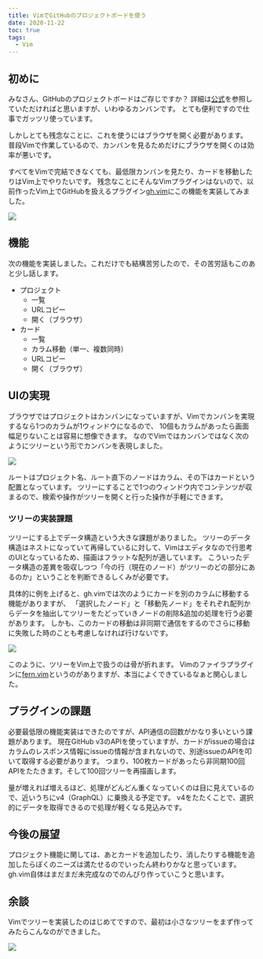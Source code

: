 ```yaml
---
title: VimでGitHubのプロジェクトボードを使う
date: 2020-11-22
toc: true
tags: 
  - Vim
---
```


## 初めに
みなさん、GitHubのプロジェクトボードはご存じですか？
詳細は[公式](https://docs.github.com/ja/free-pro-team@latest/github/managing-your-work-on-github/about-project-boards)を参照していただければと思いますが、いわゆるカンバンです。
とても便利ですので仕事でガッツリ使っています。

しかしとても残念なことに、これを使うにはブラウザを開く必要があります。
普段Vimで作業しているので、カンバンを見るためだけにブラウザを開くのは効率が悪いです。

すべてをVimで完結できなくても、最低限カンバンを見たり、カードを移動したりはVim上でやりたいです。
残念なことにそんなVimプラグインはないので、以前作ったVim上でGitHubを扱えるプラグイン[gh.vim](https://github.com/skanehira/gh.vim)にこの機能を実装してみました。

![](https://i.gyazo.com/ede622d346b60d03530bf88c6284e353.gif)

## 機能
次の機能を実装しました。これだけでも結構苦労したので、その苦労話もこのあと少し話します。

- プロジェクト
	- 一覧
	- URLコピー
	- 開く（ブラウザ）
- カード
	- 一覧
	- カラム移動（単一、複数同時）
	- URLコピー
	- 開く（ブラウザ）

## UIの実現
ブラウザではプロジェクトはカンバンになっていますが、Vimでカンバンを実現するなら1つのカラムが1ウィンドウになるので、
10個もカラムがあったら画面幅足りないことは容易に想像できます。
なのでVimではカンバンではなく次のようにツリーという形でカンバンを表現しました。

![](https://i.gyazo.com/69d7dca998640782725af533fa1b5e1b.png)

ルートはプロジェクト名、ルート直下のノードはカラム、その下はカードという配置となっています。
ツリーにすることで1つのウィンドウ内でコンテンツが収まるので、検索や操作がツリーを開くと行った操作が手軽にできます。

### ツリーの実装課題
ツリーにする上でデータ構造という大きな課題がありました。
ツリーのデータ構造はネストになっていて再帰しているに対して、Vimはエディタなので行思考のUIとなっているため、描画はフラットな配列が適しています。
こういったデータ構造の差異を吸収しつつ「今の行（現在のノード）がツリーのどの部分にあるのか」ということを判断できるしくみが必要です。

具体的に例を上げると、gh.vimでは次のようにカードを別のカラムに移動する機能がありますが、
「選択したノード」と「移動先ノード」をそれぞれ配列からデータを抽出してツリーをたどっていきノードの削除&追加の処理を行う必要があります。
しかも、このカードの移動は非同期で通信をするのでさらに移動に失敗した時のことも考慮しなければ行けないです。

![](https://i.gyazo.com/e1dfc9d4880ca68f8ca84dfe025bd160.gif)

このように、ツリーをVim上で扱うのは骨が折れます。
Vimのファイラプラグインに[fern.vim](https://github.com/lambdalisue/fern.vim)というのがありますが、本当によくできているなぁと関心しました。

## プラグインの課題
必要最低限の機能実装はできたのですが、API通信の回数がかなり多いという課題があります。
現在GitHub v3のAPIを使っていますが、カードがissueの場合はカラムのレスポンス情報にissueの情報が含まれないので、別途issueのAPIを叩いて取得する必要があります。
つまり、100枚カードがあったら非同期100回APIをたたきます。そして100回ツリーを再描画します。

量が増えれば増えるほど、処理がどんどん重くなっていくのは目に見えているので、近いうちにv4（GraphQL）に乗換える予定です。
v4をたたくことで、選択的にデータを取得できるので処理が軽くなる見込みです。

## 今後の展望
プロジェクト機能に関しては、あとカードを追加したり、消したりする機能を追加したらぼくのニーズは満たせるのでいったん終わりかなと思っています。
gh.vim自体はまだまだ未完成なのでのんびり作っていこうと思います。

## 余談
Vimでツリーを実装したのはじめてですので、最初は小さなツリーをまず作ってみたらこんなのができました。

![](https://i.gyazo.com/8295d83143358c58c39d7d3372e7157e.gif)
